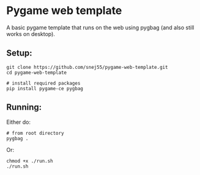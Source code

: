 # Pygame web template

A basic pygame template that runs on the web using pygbag (and also still works on desktop). 

## Setup:
```
git clone https://github.com/snej55/pygame-web-template.git
cd pygame-web-template

# install required packages
pip install pygame-ce pygbag
```

## Running:

Either do:
```
# from root directory
pygbag .
```

Or:
```
chmod +x ./run.sh
./run.sh
```
